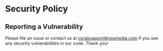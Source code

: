# Security Policy

## Reporting a Vulnerability

Please file an issue or contact us at coralsupport@voxmedia.com if you see any security vulnerabilities in our code. Thank you!
